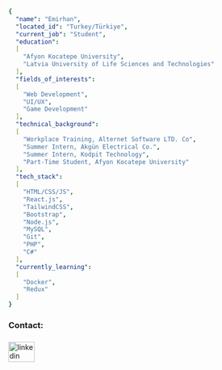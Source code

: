 ```yaml
{
  "name": "Emirhan",
  "located_id": "Turkey/Türkiye",
  "current_job": "Student",
  "education":
  [
    "Afyon Kocatepe University",
    "Latvia University of Life Sciences and Technologies"
  ],
  "fields_of_interests":
  [
    "Web Development",
    "UI/UX",
    "Game Development"
  ],
  "technical_background":
  [
    "Workplace Training, Alternet Software LTD. Co",
    "Summer Intern, Akgün Electrical Co.",
    "Summer Intern, Kodpit Technology",
    "Part-Time Student, Afyon Kocatepe University"
  ],
  "tech_stack":
  [
    "HTML/CSS/JS",
    "React.js",
    "TailwindCSS",
    "Bootstrap",
    "Node.js",
    "MySQL",
    "Git",
    "PHP",
    "C#"
  ],
  "currently_learning":
  [
    "Docker",
    "Redux"
  ]
}

```

###

<h3 align="left">Contact:</h3>

###

<div align="left">
  <a href="https://www.linkedin.com/in/emrhn-gngr/" target="_blank">
    <img src="https://raw.githubusercontent.com/maurodesouza/profile-readme-generator/master/src/assets/icons/social/linkedin/default.svg" width="52" height="40" alt="linkedin logo"  />
  </a>
</div>
